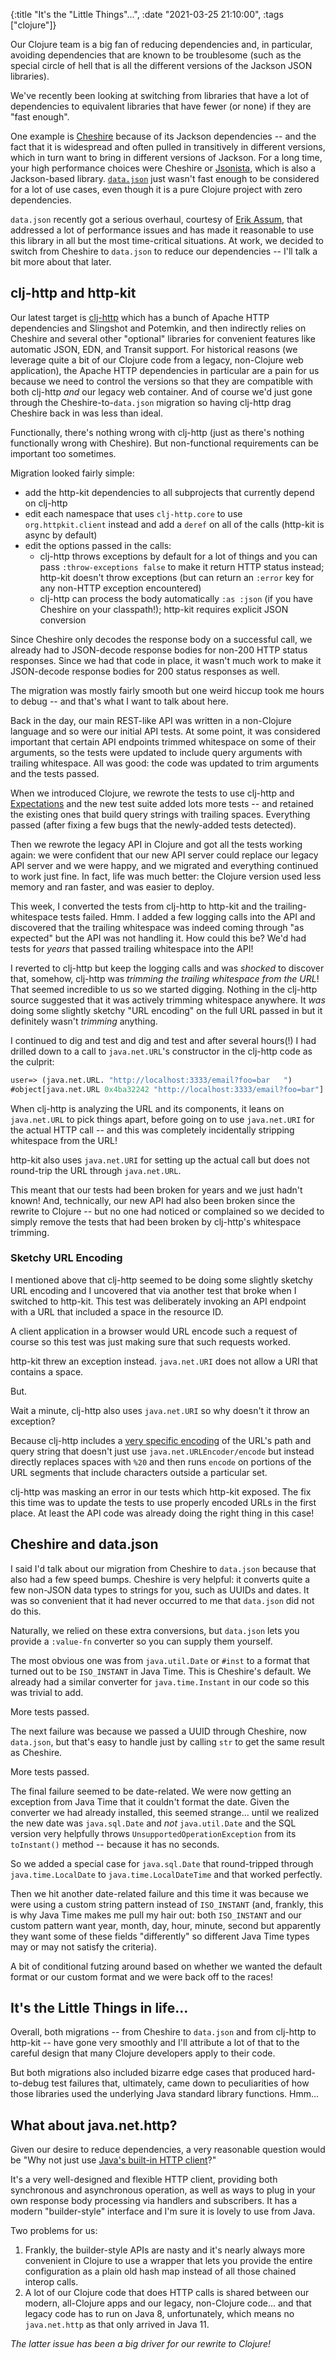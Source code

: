 {:title "It's the \"Little Things\"...",
 :date "2021-03-25 21:10:00",
 :tags ["clojure"]}

Our Clojure team is a big fan of reducing dependencies and, in particular,
avoiding dependencies that are known to be troublesome (such as the special
circle of hell that is all the different versions of the Jackson JSON libraries).<!-- more -->

We've recently been looking at switching from libraries that have a lot
of dependencies to equivalent libraries that have fewer (or none) if they
are "fast enough".

One example is [Cheshire](https://github.com/dakrone/cheshire) because
of its Jackson dependencies -- and the fact that it is widespread and
often pulled in transitively in different versions, which in turn want
to bring in different versions of Jackson. For a long time, your high
performance choices were Cheshire or [Jsonista](https://github.com/metosin/jsonista),
which is also a Jackson-based library. [`data.json`](https://github.com/clojure/data.json)
just wasn't fast enough to be considered for a lot of use cases, even
though it is a pure Clojure project with zero dependencies.

`data.json` recently got a serious overhaul, courtesy of [Erik Assum](https://github.com/slipset),
that addressed a lot of performance issues and has made it reasonable
to use this library in all but the most time-critical situations.
At work, we decided to switch from Cheshire to `data.json` to reduce
our dependencies -- I'll talk a bit more about that later.

## clj-http and http-kit

Our latest target is [clj-http](https://github.com/dakrone/clj-http) which
has a bunch of Apache HTTP dependencies and Slingshot and Potemkin, and
then indirectly relies on Cheshire and several other "optional" libraries
for convenient features like automatic JSON, EDN, and Transit support.
For historical reasons (we leverage quite a bit of our Clojure code from
a legacy, non-Clojure web application), the Apache HTTP dependencies in
particular are a pain for us because we need to control the versions so
that they are compatible with both clj-http *and* our legacy web container.
And of course we'd just gone through the Cheshire-to-`data.json` migration
so having clj-http drag Cheshire back in was less than ideal.

Functionally, there's nothing wrong with clj-http (just as there's nothing
functionally wrong with Cheshire). But non-functional requirements can be
important too sometimes.

Migration looked fairly simple:

* add the http-kit dependencies to all subprojects that currently depend on clj-http
* edit each namespace that uses `clj-http.core` to use `org.httpkit.client` instead and add a `deref` on all of the calls (http-kit is async by default)
* edit the options passed in the calls:
  * clj-http throws exceptions by default for a lot of things and you can pass `:throw-exceptions false` to make it return HTTP status instead; http-kit doesn't throw exceptions (but can return an `:error` key for any non-HTTP exception encountered)
  * clj-http can process the body automatically `:as :json` (if you have Cheshire on your classpath!); http-kit requires explicit JSON conversion

Since Cheshire only decodes the response body on a successful call,
we already had to JSON-decode response bodies for non-200 HTTP status
responses. Since we had that code in place, it wasn't much work to
make it JSON-decode response bodies for 200 status responses as well.

The migration was mostly fairly smooth but one weird hiccup took me hours
to debug -- and that's what I want to talk about here.

Back in the day, our main REST-like API was written in a non-Clojure language and
so were our initial API tests. At some point, it was considered important
that certain API endpoints trimmed whitespace on some of their arguments,
so the tests were updated to include query arguments with trailing whitespace.
All was good: the code was updated to trim arguments and the tests passed.

When we introduced Clojure, we rewrote the tests to use clj-http and
[Expectations](https://github.com/clojure-expectations/clojure-test) and the
new test suite added lots more tests -- and retained the existing ones that
build query strings with trailing spaces. Everything passed (after fixing a
few bugs that the newly-added tests detected).

Then we rewrote the legacy API in Clojure and got all the tests working
again: we were confident that our new API server could replace our legacy
API server and we were happy, and we migrated and everything continued
to work just fine. In fact, life was much better: the Clojure version used
less memory and ran faster, and was easier to deploy.

This week, I converted the tests from clj-http to http-kit and the
trailing-whitespace tests failed. Hmm. I added a few logging calls into
the API and discovered that the trailing whitespace was indeed coming
through "as expected" but the API was not handling it. How could this be?
We'd had tests for _years_ that passed trailing whitespace into the API!

I reverted to clj-http but keep the logging calls and was _shocked_ to
discover that, somehow, clj-http was _trimming the trailing whitespace from the URL_!
That seemed incredible to us so we started digging. Nothing in the clj-http
source suggested that it was actively trimming whitespace anywhere.
It _was_ doing some slightly sketchy "URL encoding" on the full URL
passed in but it definitely wasn't _trimming_ anything.

I continued to dig and test and dig and test and after several hours(!)
I had drilled down to a call to `java.net.URL`'s constructor in the
clj-http code as the culprit:

```clojure
user=> (java.net.URL. "http://localhost:3333/email?foo=bar   ")
#object[java.net.URL 0x4ba32242 "http://localhost:3333/email?foo=bar"]
```

When clj-http is analyzing the URL and its components, it leans on `java.net.URL`
to pick things apart, before going on to use `java.net.URI` for the
actual HTTP call -- and this was completely incidentally stripping
whitespace from the URL!

http-kit also uses `java.net.URI` for setting up the actual call but
does not round-trip the URL through `java.net.URL`.

This meant that our tests had been broken for years and we just hadn't known!
And, technically, our new API had also been broken since the rewrite
to Clojure -- but no one had noticed or complained so we decided to
simply remove the tests that had been broken by clj-http's whitespace trimming.

### Sketchy URL Encoding

I mentioned above that clj-http seemed to be doing some slightly
sketchy URL encoding and I uncovered that via another test that
broke when I switched to http-kit. This test was deliberately invoking
an API endpoint with a URL that included a space in the resource ID.

A client application in a browser would URL encode such a request
of course so this test was just making sure that such requests worked.

http-kit threw an exception instead. `java.net.URI` does not allow
a URI that contains a space.

But.

Wait a minute, clj-http also uses `java.net.URI` so why doesn't it
throw an exception?

Because clj-http includes a [very specific encoding](https://github.com/dakrone/clj-http/blob/3.x/src/clj_http/client.clj#L160-L168)
of the URL's path and query string that doesn't just use
`java.net.URLEncoder/encode` but instead directly replaces
spaces with `%20` and then runs `encode` on portions of the
URL segments that include characters outside a particular set.

clj-http was masking an error in our tests which http-kit exposed.
The fix this time was to update the tests to use properly
encoded URLs in the first place. At least the API code was
already doing the right thing in this case!

## Cheshire and data.json

I said I'd talk about our migration from Cheshire to `data.json`
because that also had a few speed bumps. Cheshire is very
helpful: it converts quite a few non-JSON data types to strings
for you, such as UUIDs and dates. It was so convenient that it
had never occurred to me that `data.json` did not do this.

Naturally, we relied on these extra conversions, but `data.json`
lets you provide a `:value-fn` converter so you can supply
them yourself.

The most obvious one was from `java.util.Date` or `#inst` to
a format that turned out to be `ISO_INSTANT` in Java Time.
This is Cheshire's default. We already had a similar converter for
`java.time.Instant` in our code so this was trivial to add.

More tests passed.

The next failure was because we passed a UUID through Cheshire,
now `data.json`, but that's easy to handle just by calling `str`
to get the same result as Cheshire.

More tests passed.

The final failure seemed to be date-related. We were now
getting an exception from Java Time that it couldn't format
the date. Given the converter we had already installed, this
seemed strange... until we realized the new date was `java.sql.Date`
and _not_ `java.util.Date` and the SQL version very helpfully
throws `UnsupportedOperationException` from its `toInstant()`
method -- because it has no seconds.

So we added a special case for `java.sql.Date` that round-tripped
through `java.time.LocalDate` to `java.time.LocalDateTime` and
that worked perfectly.

Then we hit another date-related failure and this time it was
because we were using a custom string pattern instead of
`ISO_INSTANT` (and, frankly, this is why Java Time makes me
pull my hair out: both `ISO_INSTANT` and our custom pattern
want year, month, day, hour, minute, second but apparently
they want some of these fields "differently" so different
Java Time types may or may not satisfy the criteria).

A bit of conditional futzing around based on whether we wanted
the default format or our custom format and we were back off
to the races!

## It's the Little Things in life...

Overall, both migrations -- from Cheshire to `data.json` and
from clj-http to http-kit -- have gone very smoothly and I'll
attribute a lot of that to the careful design that many Clojure
developers apply to their code.

But both migrations also included bizarre edge cases that
produced hard-to-debug test failures that, ultimately, came
down to peculiarities of how those libraries used the underlying
Java standard library functions. Hmm...

## What about java.net.http?

Given our desire to reduce dependencies, a very reasonable question
would be "Why not just use [Java's built-in HTTP client](https://docs.oracle.com/en/java/javase/11/docs/api/java.net.http/java/net/http/HttpClient.html)?"

It's a very well-designed and flexible HTTP client, providing both
synchronous and asynchronous operation, as well as ways to plug in
your own response body processing via handlers and subscribers. It
has a modern "builder-style" interface and I'm sure it is lovely
to use from Java.

Two problems for us:

1. Frankly, the builder-style APIs are nasty and it's nearly always more convenient in Clojure to use a wrapper that lets you provide the entire configuration as a plain old hash map instead of all those chained interop calls.
2. A lot of our Clojure code that does HTTP calls is shared between our modern, all-Clojure apps and our legacy, non-Clojure code... and that legacy code has to run on Java 8, unfortunately, which means no `java.net.http` as that only arrived in Java 11.

_The latter issue has been a big driver for our rewrite to Clojure!_